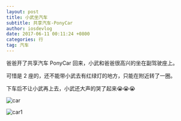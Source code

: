 ```yaml
---
layout: post
title: 小武坐汽车
subtitle: 共享汽车-PonyCar
author: iosdevlog
date: 2017-06-11 00:11:24 +0800
categories: 行
tag: 汽车
---
```


爸爸开了共享汽车 PonyCar 回来，小武和爸爸很高兴的坐在副驾驶座上。

可惜是 2 座的，还不能带小武去有红绿灯的地方，只能在附近转了一圈。

下车后不让小武再上去，小武还大声的哭了起来😭😭😭

![car](https://firebasestorage.googleapis.com/v0/b/growth15-a8c59.appspot.com/o/2017%2F06%2F10%2Fcar.JPG?alt=media&token=843c66f3-f3a0-45e6-97e3-a85d36cee3a6)

![car1](https://firebasestorage.googleapis.com/v0/b/growth15-a8c59.appspot.com/o/2017%2F06%2F10%2Fcar2.JPG?alt=media&token=c8175f7f-bb4d-4ff2-a8dd-43ca89eee802)
